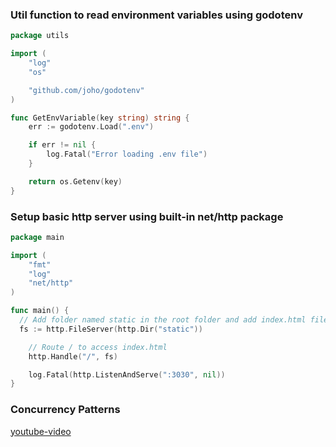 ### Util function to read environment variables using godotenv

```go
package utils

import (
	"log"
	"os"

	"github.com/joho/godotenv"
)

func GetEnvVariable(key string) string {
	err := godotenv.Load(".env")

	if err != nil {
		log.Fatal("Error loading .env file")
	}

	return os.Getenv(key)
}
```

### Setup basic http server using built-in net/http package

```go
package main

import (
	"fmt"
	"log"
	"net/http"
)

func main() {
  // Add folder named static in the root folder and add index.html file
  fs := http.FileServer(http.Dir("static"))

	// Route / to access index.html
	http.Handle("/", fs)

	log.Fatal(http.ListenAndServe(":3030", nil))
}
```


### Concurrency Patterns

[youtube-video](https://www.youtube.com/watch?v=YEKjSzIwAdA)

